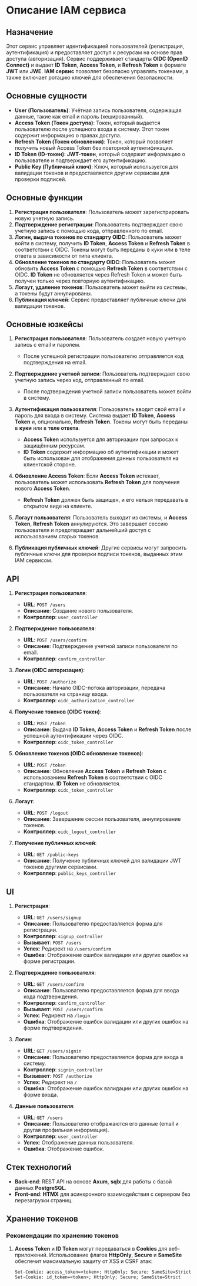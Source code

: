 # Описание IAM сервиса

## Назначение

Этот сервис управляет идентификацией пользователей (регистрация, аутентификация) и предоставляет доступ к ресурсам на основе прав доступа (авторизация). Сервис поддерживает стандарты **OIDC (OpenID Connect)** и выдает **ID Token**, **Access Token**, и **Refresh Token** в формате **JWT** или **JWE**. **IAM сервис** позволяет безопасно управлять токенами, а также включает ротацию ключей для обеспечения безопасности.

## Основные сущности

- **User (Пользователь)**: Учётная запись пользователя, содержащая данные, такие как email и пароль (хешированный).
- **Access Token (Токен доступа)**: Токен, который выдается пользователю после успешного входа в систему. Этот токен содержит информацию о правах доступа.
- **Refresh Token (Токен обновления)**: Токен, который позволяет получить новый Access Token без повторной аутентификации.
- **ID Token (ID-токен)**: **JWT-токен**, который содержит информацию о пользователе и подтверждает его аутентификацию.
- **Public Key (Публичный ключ)**: Ключ, который используется для валидации токенов и предоставляется другим сервисам для проверки подписей.

## Основные функции

1. **Регистрация пользователя**: Пользователь может зарегистрировать новую учетную запись.
2. **Подтверждение регистрации**: Пользователь подтверждает свою учетную запись с помощью кода, отправленного по email.
3. **Логин, выдача токенов по стандарту OIDC**: Пользователь может войти в систему, получить **ID Token**, **Access Token** и **Refresh Token** в соответствии с OIDC. Токены могут быть переданы в куки или в теле ответа в зависимости от типа клиента.
4. **Обновление токенов по стандарту OIDC**: Пользователь может обновить **Access Token** с помощью **Refresh Token** в соответствии с OIDC. **ID Token** не обновляется через Refresh Token и может быть получен только через повторную аутентификацию.
5. **Логаут, удаление токенов**: Пользователь может выйти из системы, а токены будут аннулированы.
6. **Публикация ключей**: Сервис предоставляет публичные ключи для валидации токенов.

## Основные юзкейсы

1. **Регистрация пользователя**: Пользователь создает новую учетную запись с email и паролем. 
   - После успешной регистрации пользователю отправляется код подтверждения на email.
   
2. **Подтверждение учетной записи**: Пользователь подтверждает свою учетную запись через код, отправленный по email.
   - После подтверждения учетной записи пользователь может войти в систему.

3. **Аутентификация пользователя**: Пользователь вводит свой email и пароль для входа в систему. Система выдает **ID Token**, **Access Token** и, опционально, **Refresh Token**. Токены могут быть переданы в **куки** или в **теле ответа**.
   - **Access Token** используется для авторизации при запросах к защищённым ресурсам.
   - **ID Token** содержит информацию об аутентификации и может быть использован для отображения данных пользователя на клиентской стороне.

4. **Обновление Access Token**: Если **Access Token** истекает, пользователь может использовать **Refresh Token** для получения нового **Access Token**. 
   - **Refresh Token** должен быть защищен, и его нельзя передавать в открытом виде на клиенте.

5. **Логаут пользователя**: Пользователь выходит из системы, и **Access Token**, **Refresh Token** аннулируются. Это завершает сессию пользователя и предотвращает дальнейший доступ с использованием старых токенов.

6. **Публикация публичных ключей**: Другие сервисы могут запросить публичные ключи для проверки подписи токенов, выданных этим IAM сервисом.

## API

1. **Регистрация пользователя**:
   - **URL**: `POST /users`
   - **Описание**: Создание нового пользователя.
   - **Контроллер**: `user_controller`

2. **Подтверждение пользователя**:
   - **URL**: `POST /users/confirm`
   - **Описание**: Подтверждение учетной записи пользователя по email.
   - **Контроллер**: `confirm_controller`

3. **Логин (OIDC авторизация)**:
   - **URL**: `POST /authorize`
   - **Описание**: Начало OIDC-потока авторизации, передача пользователя на страницу входа.
   - **Контроллер**: `oidc_authorization_controller`

4. **Получение токенов (OIDC токен)**:
   - **URL**: `POST /token`
   - **Описание**: Выдача **ID Token**, **Access Token** и **Refresh Token** после успешной аутентификации через OIDC.
   - **Контроллер**: `oidc_token_controller`

5. **Обновление токенов (OIDC обновление токенов)**:
   - **URL**: `POST /token`
   - **Описание**: Обновление **Access Token** и **Refresh Token** с использованием **Refresh Token** в соответствии с OIDC стандартом. **ID Token** не обновляется.
   - **Контроллер**: `oidc_token_controller`

6. **Логаут**:
   - **URL**: `POST /logout`
   - **Описание**: Завершение сессии пользователя, аннулирование токенов.
   - **Контроллер**: `oidc_logout_controller`

7. **Получение публичных ключей**:
   - **URL**: `GET /public-keys`
   - **Описание**: Получение публичных ключей для валидации JWT токенов другими сервисами.
   - **Контроллер**: `public_keys_controller`

## UI

1. **Регистрация**:
   - **URL**: `GET /users/signup`
   - **Описание**: Пользователю предоставляется форма для регистрации.
   - **Контроллер**: `signup_controller`
   - **Вызывает**: `POST /users`
   - **Успех**: Редирект на `/users/confirm`
   - **Ошибка**: Отображение ошибок валидации или других ошибок на форме регистрации.

2. **Подтверждение пользователя**:
   - **URL**: `GET /users/confirm`
   - **Описание**: Пользователю предоставляется форма для ввода кода подтверждения.
   - **Контроллер**: `confirm_controller`
   - **Вызывает**: `POST /users/confirm`
   - **Успех**: Редирект на `/login`
   - **Ошибка**: Отображение ошибок валидации или других ошибок на форме подтверждения.

3. **Логин**:
   - **URL**: `GET /users/signin`
   - **Описание**: Пользователю предоставляется форма для входа в систему.
   - **Контроллер**: `signin_controller`
   - **Вызывает**: `POST /authorize`
   - **Успех**: Редирект на `/`
   - **Ошибка**: Отображение ошибок валидации или других ошибок на форме входа.

4. **Данные пользователя**:
   - **URL**: `GET /users`
   - **Описание**: Пользователю отображаются его данные (email и другая профильная информация).
   - **Контроллер**: `user_controller`
   - **Успех**: Отображение данных пользователя.
   - **Ошибка**: Отображение ошибок.

## Стек технологий

- **Back-end**: REST API на основе **Axum**, **sqlx** для работы с базой данных **PostgreSQL**.
- **Front-end**: **HTMX** для асинхронного взаимодействия с сервером без перезагрузки страниц.

## Хранение токенов

### Рекомендации по хранению токенов

1. **Access Token** и **ID Token** могут передаваться в **Cookies** для веб-приложений. Использование флагов **HttpOnly**, **Secure** и **SameSite** обеспечит максимальную защиту от XSS и CSRF атак:
   ```http
   Set-Cookie: access_token=<token>; HttpOnly; Secure; SameSite=Strict
   Set-Cookie: id_token=<token>; HttpOnly; Secure; SameSite=Strict
